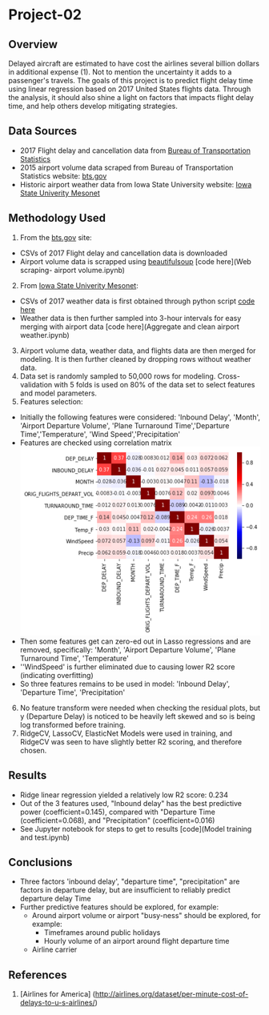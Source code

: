 # Project-02

## Overview
Delayed aircraft are estimated to have cost the airlines several billion dollars in additional expense (1). Not to mention the uncertainty it adds to a passenger's travels. The goals of this project is to  predict flight delay time using linear regression based on 2017 United States flights data. Through the analysis, it should also shine a light on factors that impacts flight delay time, and help others develop mitigating strategies.

## Data Sources
* 2017 Flight delay and cancellation data from [Bureau of Transportation Statistics](https://www.transtats.bts.gov/DL_SelectFields.asp?Table_ID=236)
* 2015 airport volume data scraped from Bureau of Transportation Statistics website: [bts.gov](https://www.transtats.bts.gov/airports.asp?pn=1)
* Historic airport weather data from Iowa State University website: [Iowa State Univerity Mesonet](https://mesonet.agron.iastate.edu/request/download.phtml?network=WA_ASOS)

## Methodology Used
1. From the [bts.gov](https://www.transtats.bts.gov) site:
  * CSVs of 2017 Flight delay and cancellation data is downloaded
  * Airport volume data is scrapped using [beautifulsoup](https://pypi.org/project/beautifulsoup4/) [code here](Web scraping- airport volume.ipynb)
2. From [Iowa State Univerity Mesonet](https://mesonet.agron.iastate.edu/request/download.phtml?network=WA_ASOS):
  * CSVs of 2017 weather data is first obtained through python script [code here](get-weather-data.py)
  * Weather data is then further sampled into 3-hour intervals for easy merging with airport data [code here](Aggregate and clean airport weather.ipynb)
3. Airport volume data, weather data, and flights data are then merged for modeling. It is then further cleaned by dropping rows without weather data.
4. Data set is randomly sampled to 50,000 rows for modeling. Cross-validation with 5 folds is used on 80% of the data set to select features and model parameters.
5. Features selection:
  * Initially the following features were considered: 'Inbound Delay', 'Month', 'Airport Departure Volume', 'Plane Turnaround Time','Departure Time','Temperature', 'Wind Speed','Precipitation'
  * Features are checked using correlation matrix
  ![correlation matrix](./img/correlation.png)
  * Then some features get can zero-ed out in Lasso regressions and are removed, specifically: 'Month', 'Airport Departure Volume', 'Plane Turnaround Time', 'Temperature'
  * ''WindSpeed' is further eliminated due to causing lower R2 score (indicating overfitting)
  * So three features remains to be used in model: 'Inbound Delay', 'Departure Time', 'Precipitation'
6. No feature transform were needed when checking the residual plots, but y (Departure Delay) is noticed to be heavily left skewed and so is being log transformed before training.
7. RidgeCV, LassoCV, ElasticNet Models were used in training, and RidgeCV was seen to have slightly better R2 scoring, and therefore chosen.

## Results
* Ridge linear regression yielded a relatively low R2 score: 0.234
* Out of the 3 features used, "Inbound delay" has the best predictive power (coefficient=0.145), compared with "Departure Time (coefficient=0.068), and "Precipitation" (coefficient=0.016)
* See Jupyter notebook for steps to get to results [code](Model training and test.ipynb)

## Conclusions
* Three factors 'inbound delay', "departure time", "precipitation" are factors in departure delay, but are insufficient to reliably predict departure delay Time
* Further predictive features should be explored, for example:
  * Around airport volume or airport "busy-ness" should be explored, for example:
    * Timeframes around public holidays
    * Hourly volume of an airport around flight departure time
  * Airline carrier

## References
1. [Airlines for America]
(http://airlines.org/dataset/per-minute-cost-of-delays-to-u-s-airlines/)
